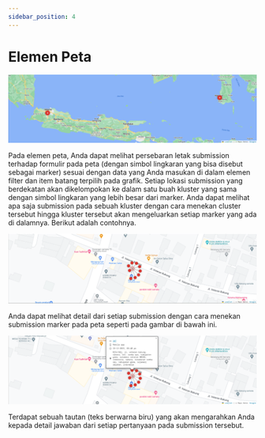 ```yaml
---
sidebar_position: 4
---
```


# Elemen Peta

![](/img/screenshots/website-application-usage/home-page/the-map-element/the-map-element-1.png)

Pada elemen peta, Anda dapat melihat persebaran letak submission terhadap formulir pada peta (dengan simbol lingkaran yang bisa disebut sebagai marker) sesuai dengan data yang Anda masukan di dalam elemen filter dan item batang terpilih pada grafik. Setiap lokasi submission yang berdekatan akan dikelompokan ke dalam satu buah kluster yang sama dengan simbol lingkaran yang lebih besar dari marker. Anda dapat melihat apa saja submission pada sebuah kluster dengan cara menekan cluster tersebut hingga kluster tersebut akan mengeluarkan setiap marker yang ada di dalamnya. Berikut adalah contohnya.

![](/img/screenshots/website-application-usage/home-page/the-map-element/the-map-element-2.png)

Anda dapat melihat detail dari setiap submission dengan cara menekan submission marker pada peta seperti pada gambar di bawah ini.

![](/img/screenshots/website-application-usage/home-page/the-map-element/the-map-element-3.png)

Terdapat sebuah tautan (teks berwarna biru) yang akan mengarahkan Anda kepada detail jawaban dari setiap pertanyaan pada submission tersebut.